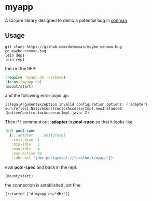 # myapp

A Clojure library designed to demo a potential bug in [conman](https://github.com/luminus-framework/conman)

## Usage

```
git clone https://github.com/dotemacs/maybe-conman-bug
cd maybe-conman-bug
lein deps
lein repl
```
then in the REPL

```clojure
(require 'myapp.db :verbose)
(in-ns 'myapp.db)
(mount/start)
```
and the following error pops up:

```
IllegalArgumentException Invalid configuration options: (:adapter)
sun.reflect.NativeConstructorAccessorImpl.newInstance0
(NativeConstructorAccessorImpl.java:-2)
```

Then if I comment out **:adapter** in **pool-spec** so that it looks like:

```clojure
(def pool-spec
  {;;:adapter    :postgresql
   :init-size  1
   :min-idle   1
   :max-idle   4
   :max-active 32
   :jdbc-url "jdbc:postgresql://localhost/myapp"})
```

eval **pool-spec** and back in the repl:

```clojure
(mount/start)

```
the connection is established just fine:

```
{:started ["#'myapp.db/*db*"]}
```
